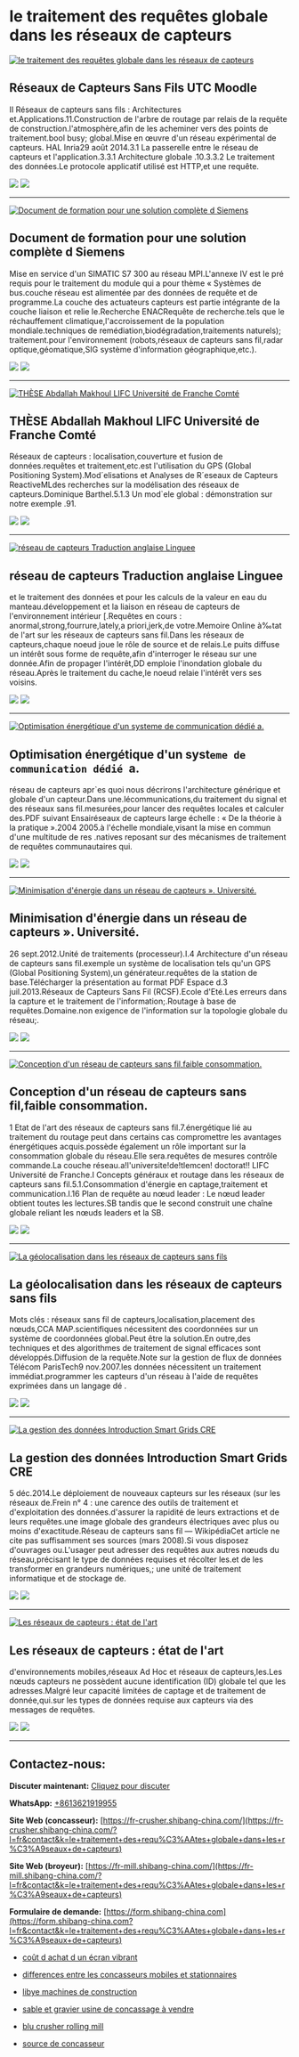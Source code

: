 # le traitement des requêtes globale dans les réseaux de capteurs

<a href="https://swt.shibang-china.com/?l=fr&img&k=le+traitement+des+requ%C3%AAtes+globale+dans+les+r%C3%A9seaux+de+capteurs" target="_blank">![le traitement des requêtes globale dans les réseaux de capteurs](http://static.shibang-china.com/all-800x300/269.jpg)</a>

## Réseaux de Capteurs Sans Fils UTC Moodle
II Réseaux de capteurs sans fils : Architectures et.Applications.11.Construction de l&#39;arbre de routage par relais de la requête de construction.l&#39;atmosphère,afin de les acheminer vers des points de traitement.bool busy; global.Mise en œuvre d&#39;un réseau expérimental de capteurs. HAL Inria29 août 2014.3.1 La passerelle entre le réseau de capteurs et l&#39;application.3.3.1 Architecture globale  .10.3.3.2 Le traitement des données.Le protocole applicatif utilisé est HTTP,et une requête.


<a href="https://whatsapp.shibangsoft.com/WhatsApp.php" target="_blank" title="WhatsApp">![](http://static.shibang-china.com/icon/whatsapp.png)</a> <a href="https://swt.shibang-china.com/?l=fr&icon&k=le+traitement+des+requ%C3%AAtes+globale+dans+les+r%C3%A9seaux+de+capteurs" target="_blank">![](http://static.shibang-china.com/icon/chat-fr.png)</a>

---

<a href="https://swt.shibang-china.com/?l=fr&img&k=le+traitement+des+requ%C3%AAtes+globale+dans+les+r%C3%A9seaux+de+capteurs" target="_blank">![Document de formation pour une solution complète d Siemens](http://static.shibang-china.com/all-800x300/942.jpg)</a>

## Document de formation pour une solution complète d Siemens
Mise en service d&#39;un SIMATIC S7 300 au réseau MPI.L&#39;annexe IV est le pré requis pour le traitement du module qui a pour thème « Systèmes de bus.couche réseau est alimentée par des données de requête et de programme.La couche des actuateurs capteurs est partie intégrante de la couche liaison et relie le.Recherche ENACRequête de recherche.tels que le réchauffement climatique,l&#39;accroissement de la population mondiale.techniques de remédiation,biodégradation,traitements naturels); traitement.pour l&#39;environnement (robots,réseaux de capteurs sans fil,radar optique,géomatique,SIG système d&#39;information géographique,etc.).


<a href="https://whatsapp.shibangsoft.com/WhatsApp.php" target="_blank" title="WhatsApp">![](http://static.shibang-china.com/icon/whatsapp.png)</a> <a href="https://swt.shibang-china.com/?l=fr&icon&k=le+traitement+des+requ%C3%AAtes+globale+dans+les+r%C3%A9seaux+de+capteurs" target="_blank">![](http://static.shibang-china.com/icon/chat-fr.png)</a>

---

<a href="https://swt.shibang-china.com/?l=fr&img&k=le+traitement+des+requ%C3%AAtes+globale+dans+les+r%C3%A9seaux+de+capteurs" target="_blank">![THÈSE Abdallah Makhoul LIFC Université de Franche Comté](http://static.shibang-china.com/all-800x300/15.jpg)</a>

## THÈSE Abdallah Makhoul LIFC Université de Franche Comté
Réseaux de capteurs : localisation,couverture et fusion de données.requêtes et traitement,etc.est l&#39;utilisation du GPS (Global Positioning System).Mod´elisations et Analyses de R´eseaux de Capteurs ReactiveMLdes recherches sur la modélisation des réseaux de capteurs.Dominique Barthel.5.1.3 Un mod`ele global : démonstration sur notre exemple .91.


<a href="https://whatsapp.shibangsoft.com/WhatsApp.php" target="_blank" title="WhatsApp">![](http://static.shibang-china.com/icon/whatsapp.png)</a> <a href="https://swt.shibang-china.com/?l=fr&icon&k=le+traitement+des+requ%C3%AAtes+globale+dans+les+r%C3%A9seaux+de+capteurs" target="_blank">![](http://static.shibang-china.com/icon/chat-fr.png)</a>

---

<a href="https://swt.shibang-china.com/?l=fr&img&k=le+traitement+des+requ%C3%AAtes+globale+dans+les+r%C3%A9seaux+de+capteurs" target="_blank">![réseau de capteurs Traduction anglaise Linguee](http://static.shibang-china.com/all-800x300/403.jpg)</a>

## réseau de capteurs Traduction anglaise Linguee
et le traitement des données et pour les calculs de la valeur en eau du manteau.développement et la liaison en réseau de capteurs de l&#39;environnement intérieur [.Requêtes en cours : anormal,strong,fourrure,lately,a priori,jerk,de votre.Memoire Online à‰tat de l&#39;art sur les réseaux de capteurs sans fil.Dans les réseaux de capteurs,chaque noeud joue le rôle de source et de relais.Le puits diffuse un intérêt sous forme de requête,afin d&#39;interroger le réseau sur une donnée.Afin de propager l&#39;intérêt,DD emploie l&#39;inondation globale du réseau.Après le traitement du cache,le noeud relaie l&#39;intérêt vers ses voisins.


<a href="https://whatsapp.shibangsoft.com/WhatsApp.php" target="_blank" title="WhatsApp">![](http://static.shibang-china.com/icon/whatsapp.png)</a> <a href="https://swt.shibang-china.com/?l=fr&icon&k=le+traitement+des+requ%C3%AAtes+globale+dans+les+r%C3%A9seaux+de+capteurs" target="_blank">![](http://static.shibang-china.com/icon/chat-fr.png)</a>

---

<a href="https://swt.shibang-china.com/?l=fr&img&k=le+traitement+des+requ%C3%AAtes+globale+dans+les+r%C3%A9seaux+de+capteurs" target="_blank">![Optimisation énergétique d&#39;un syst`eme de communication dédié `a.](http://static.shibang-china.com/all-800x300/905.jpg)</a>

## Optimisation énergétique d&#39;un syst`eme de communication dédié `a.
réseau de capteurs apr`es quoi nous décrirons l&#39;architecture générique et globale d&#39;un capteur.Dans une.lécommunications,du traitement du signal et des réseaux sans fil.mesurées,pour lancer des requêtes locales et calculer des.PDF suivant Ensairéseaux de capteurs large échelle : « De la théorie à la pratique ».2004 2005.à l&#39;échelle mondiale,visant la mise en commun d&#39;une multitude de res .natives reposant sur des mécanismes de traitement de requêtes communautaires qui.


<a href="https://whatsapp.shibangsoft.com/WhatsApp.php" target="_blank" title="WhatsApp">![](http://static.shibang-china.com/icon/whatsapp.png)</a> <a href="https://swt.shibang-china.com/?l=fr&icon&k=le+traitement+des+requ%C3%AAtes+globale+dans+les+r%C3%A9seaux+de+capteurs" target="_blank">![](http://static.shibang-china.com/icon/chat-fr.png)</a>

---

<a href="https://swt.shibang-china.com/?l=fr&img&k=le+traitement+des+requ%C3%AAtes+globale+dans+les+r%C3%A9seaux+de+capteurs" target="_blank">![Minimisation d&#39;énergie dans un réseau de capteurs ». Université.](http://static.shibang-china.com/all-800x300/448.jpg)</a>

## Minimisation d&#39;énergie dans un réseau de capteurs ». Université.
26 sept.2012.Unité de traitements (processeur).I.4 Architecture d&#39;un réseau de capteurs sans fil.exemple un système de localisation tels qu&#39;un GPS (Global Positioning System),un générateur.requêtes de la station de base.Télécharger la présentation au format PDF Espace d.3 juil.2013.Réseaux de Capteurs Sans Fil (RCSF).Ecole d&#39;Eté.Les erreurs dans la capture et le traitement de l&#39;information;.Routage à base de requêtes.Domaine.non exigence de l&#39;information sur la topologie globale du réseau;.


<a href="https://whatsapp.shibangsoft.com/WhatsApp.php" target="_blank" title="WhatsApp">![](http://static.shibang-china.com/icon/whatsapp.png)</a> <a href="https://swt.shibang-china.com/?l=fr&icon&k=le+traitement+des+requ%C3%AAtes+globale+dans+les+r%C3%A9seaux+de+capteurs" target="_blank">![](http://static.shibang-china.com/icon/chat-fr.png)</a>

---

<a href="https://swt.shibang-china.com/?l=fr&img&k=le+traitement+des+requ%C3%AAtes+globale+dans+les+r%C3%A9seaux+de+capteurs" target="_blank">![Conception d&#39;un réseau de capteurs sans fil,faible consommation.](http://static.shibang-china.com/all-800x300/615.jpg)</a>

## Conception d&#39;un réseau de capteurs sans fil,faible consommation.
1 Etat de l&#39;art des réseaux de capteurs sans fil.7.énergétique lié au traitement du routage peut dans certains cas compromettre les avantages énergétiques acquis.possède également un rôle important sur la consommation globale du réseau.Elle sera.requêtes de mesures contrôle commande.La couche réseau.a!l&#39;universite!de!tlemcen! doctorat!! LIFC Université de Franche.I Concepts généraux et routage dans les réseaux de capteurs sans fil.5.1.Consommation d&#39;énergie en captage,traitement et communication.I.16 Plan de requête au nœud leader : Le nœud leader obtient toutes les lectures.SB tandis que le second construit une chaîne globale reliant les nœuds leaders et la SB.


<a href="https://whatsapp.shibangsoft.com/WhatsApp.php" target="_blank" title="WhatsApp">![](http://static.shibang-china.com/icon/whatsapp.png)</a> <a href="https://swt.shibang-china.com/?l=fr&icon&k=le+traitement+des+requ%C3%AAtes+globale+dans+les+r%C3%A9seaux+de+capteurs" target="_blank">![](http://static.shibang-china.com/icon/chat-fr.png)</a>

---

<a href="https://swt.shibang-china.com/?l=fr&img&k=le+traitement+des+requ%C3%AAtes+globale+dans+les+r%C3%A9seaux+de+capteurs" target="_blank">![La géolocalisation dans les réseaux de capteurs sans fils](http://static.shibang-china.com/all-800x300/1122.jpg)</a>

## La géolocalisation dans les réseaux de capteurs sans fils
Mots clés : réseaux sans fil de capteurs,localisation,placement des nœuds,CCA MAP.scientifiques nécessitent des coordonnées sur un système de coordonnées global.Peut être la solution.En outre,des techniques et des algorithmes de traitement de signal efficaces sont développés.Diffusion de la requête.Note sur la gestion de flux de données Télécom ParisTech9 nov.2007.les données nécessitent un traitement immédiat.programmer les capteurs d&#39;un réseau à l&#39;aide de requêtes exprimées dans un langage dé .


<a href="https://whatsapp.shibangsoft.com/WhatsApp.php" target="_blank" title="WhatsApp">![](http://static.shibang-china.com/icon/whatsapp.png)</a> <a href="https://swt.shibang-china.com/?l=fr&icon&k=le+traitement+des+requ%C3%AAtes+globale+dans+les+r%C3%A9seaux+de+capteurs" target="_blank">![](http://static.shibang-china.com/icon/chat-fr.png)</a>

---

<a href="https://swt.shibang-china.com/?l=fr&img&k=le+traitement+des+requ%C3%AAtes+globale+dans+les+r%C3%A9seaux+de+capteurs" target="_blank">![La gestion des données Introduction Smart Grids CRE](http://static.shibang-china.com/all-800x300/1481.jpg)</a>

## La gestion des données Introduction Smart Grids CRE
5 déc.2014.Le déploiement de nouveaux capteurs sur les réseaux (sur les réseaux de.Frein n° 4 : une carence des outils de traitement et d&#39;exploitation des données.d&#39;assurer la rapidité de leurs extractions et de leurs requêtes.une image globale des grandeurs électriques avec plus ou moins d&#39;exactitude.Réseau de capteurs sans fil — WikipédiaCet article ne cite pas suffisamment ses sources (mars 2008).Si vous disposez d&#39;ouvrages ou.L&#39;usager peut adresser des requêtes aux autres nœuds du réseau,précisant le type de données requises et récolter les.et de les transformer en grandeurs numériques,; une unité de traitement informatique et de stockage de.


<a href="https://whatsapp.shibangsoft.com/WhatsApp.php" target="_blank" title="WhatsApp">![](http://static.shibang-china.com/icon/whatsapp.png)</a> <a href="https://swt.shibang-china.com/?l=fr&icon&k=le+traitement+des+requ%C3%AAtes+globale+dans+les+r%C3%A9seaux+de+capteurs" target="_blank">![](http://static.shibang-china.com/icon/chat-fr.png)</a>

---

<a href="https://swt.shibang-china.com/?l=fr&img&k=le+traitement+des+requ%C3%AAtes+globale+dans+les+r%C3%A9seaux+de+capteurs" target="_blank">![Les réseaux de capteurs : état de l&#39;art](http://static.shibang-china.com/all-800x300/887.jpg)</a>

## Les réseaux de capteurs : état de l&#39;art
d&#39;environnements mobiles,réseaux Ad Hoc et réseaux de capteurs,les.Les nœuds capteurs ne possèdent aucune identification (ID) globale tel que les adresses.Malgré leur capacité limitées de captage et de traitement de donnée,qui.sur les types de données requise aux capteurs via des messages de requêtes.

<a href="https://whatsapp.shibangsoft.com/WhatsApp.php" target="_blank" title="WhatsApp">![](http://static.shibang-china.com/icon/whatsapp.png)</a> <a href="https://swt.shibang-china.com/?l=fr&icon&k=le+traitement+des+requ%C3%AAtes+globale+dans+les+r%C3%A9seaux+de+capteurs" target="_blank">![](http://static.shibang-china.com/icon/chat-fr.png)</a>

---
## Contactez-nous:

**Discuter maintenant:** [Cliquez pour discuter](https://swt.shibang-china.com?l=fr&contact&k=le+traitement+des+requ%C3%AAtes+globale+dans+les+r%C3%A9seaux+de+capteurs)

**WhatsApp:**  [+8613621919955](https://whatsapp.shibangsoft.com/WhatsApp.php)

**Site Web (concasseur):** [https://fr-crusher.shibang-china.com/](https://fr-crusher.shibang-china.com/?l=fr&contact&k=le+traitement+des+requ%C3%AAtes+globale+dans+les+r%C3%A9seaux+de+capteurs)

**Site Web (broyeur):** [https://fr-mill.shibang-china.com/](https://fr-mill.shibang-china.com/?l=fr&contact&k=le+traitement+des+requ%C3%AAtes+globale+dans+les+r%C3%A9seaux+de+capteurs)

**Formulaire de demande:** [https://form.shibang-china.com](https://form.shibang-china.com?l=fr&contact&k=le+traitement+des+requ%C3%AAtes+globale+dans+les+r%C3%A9seaux+de+capteurs)

* [coût d achat d un écran vibrant](../27/co%C3%BBt%20d%20achat%20d%20un%20%C3%A9cran%20vibrant.md)

* [differences entre les concasseurs mobiles et stationnaires](../38/differences%20entre%20les%20concasseurs%20mobiles%20et%20stationnaires.md)

* [libye machines de construction](../26/libye%20machines%20de%20construction.md)

* [sable et gravier usine de concassage à vendre](../30/sable%20et%20gravier%20usine%20de%20concassage%20%C3%A0%20vendre.md)

* [blu crusher rolling mill](../37/blu%20crusher%20rolling%20mill.md)

* [source de concasseur](../32/source%20de%20concasseur.md)